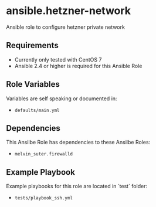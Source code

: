 # ansible.hetzner-network
Ansible role to configure hetzner private network

Requirements
------------

* Currently only tested with CentOS 7
* Ansible 2.4 or higher is required for this Ansible Role

Role Variables
--------------

Variables are self speaking or documented in:   
* `defaults/main.yml`

Dependencies
------------

This Ansilbe Role has dependencies to these Ansilbe Roles:
* `melvin_suter.firewalld`

Example Playbook
----------------

Example playbooks for this role are located in ´test´ folder:
* `tests/playbook_ssh.yml`
